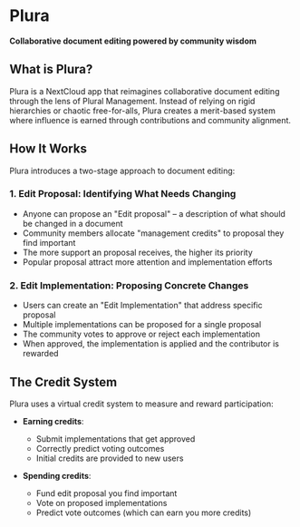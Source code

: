 # Plura

**Collaborative document editing powered by community wisdom**



## What is Plura?

Plura is a NextCloud app that reimagines collaborative document editing through the lens of Plural Management. Instead of relying on rigid hierarchies or chaotic free-for-alls, Plura creates a merit-based system where influence is earned through contributions and community alignment.

## How It Works

Plura introduces a two-stage approach to document editing:

### 1. Edit Proposal: Identifying What Needs Changing

- Anyone can propose an "Edit proposal" – a description of what should be changed in a document
- Community members allocate "management credits" to proposal they find important
- The more support an proposal receives, the higher its priority
- Popular proposal attract more attention and implementation efforts

### 2. Edit Implementation: Proposing Concrete Changes

- Users can create an "Edit Implementation" that address specific proposal
- Multiple implementations can be proposed for a single proposal
- The community votes to approve or reject each implementation
- When approved, the implementation is applied and the contributor is rewarded

## The Credit System

Plura uses a virtual credit system to measure and reward participation:

- **Earning credits**: 
  - Submit implementations that get approved
  - Correctly predict voting outcomes
  - Initial credits are provided to new users

- **Spending credits**:
  - Fund edit proposal you find important
  - Vote on proposed implementations
  - Predict vote outcomes (which can earn you more credits)

